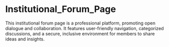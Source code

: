 # Institutional_Forum_Page
This institutional forum page is a professional platform, promoting open dialogue and collaboration. It features user-friendly navigation, categorized discussions, and a secure, inclusive environment for members to share ideas and insights.
